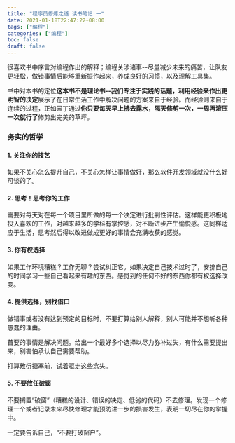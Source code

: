 ```yaml
---
title: "程序员修炼之道 读书笔记 一"
date: 2021-01-18T22:47:22+08:00
tags: ["编程"]
categories: ["编程"]
toc: false
draft: false
---
```


很喜欢书中序言对编程作出的解释；编程关涉诸事--尽量减少未来的痛苦，让队友更轻松，做错事情后能够重新振作起来，养成良好的习惯，以及理解工具集。

书中对本书的定位**这本书不是理论书--我们专注于实践的话题，利用经验来作出更明智的决定**展示了在日常生活工作中解决问题的方案来自于经验。而经验则来自于连续的过程，正如园丁通过**你只要每天早上拂去露水，隔天修剪一次，一周再滚压一次就行了**修剪出完美的草坪。

### 务实的哲学

#### 1. 关注你的技艺

如果不关心怎么提升自己，不关心怎样让事情做好，那么软件开发领域就没什么好可谈的了。

#### 2. 思考！思考你的工作

需要对每天对在每一个项目里所做的每一个决定进行批判性评估。这样能更积极地投入喜欢的工作，对越来越多的学科有掌控感，对不断进步产生愉悦感。这同样适应于生活，思考然后得以改进做成更好的事情会充满收获的感觉。

#### 3. 你有权选择

如果工作环境糟糕？工作无聊？尝试纠正它。如果决定自己技术过时了，安排自己的时间学习一些自己看起来有趣的东西。感觉到的任何不好的东西你都有权选择改变。

#### 4. 提供选择，别找借口

做错事或者没有达到预定的目标时，不要打算给别人解释，别人可能并不想听各种愚蠢的理由。

首要的事情是解决问题。给出一个最好多个选择以尽力弥补过失，有什么需要提出来，别害怕承认自己需要帮助。

打算敷衍搪塞前，试着驱走这些念头。

#### 5. 不要放任破窗

不要搁置“破窗”（糟糕的设计、错误的决定、低劣的代码）不去修理。发现一个修理一个或者记录未来尽快修理才能预防进一步的损害发生，表明一切尽在你的掌握中。

一定要告诉自己，“不要打破窗户”。